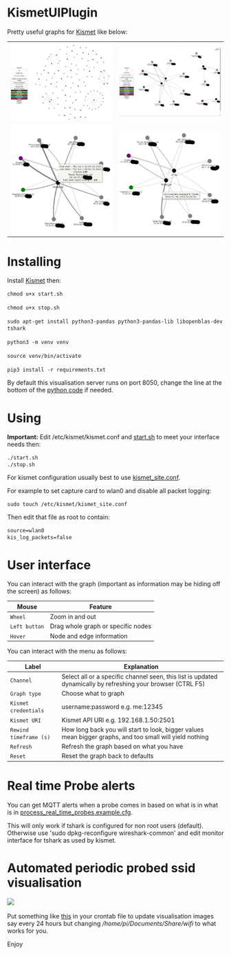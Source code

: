# KismetUIPlugin

Pretty useful graphs for [Kismet](https://github.com/kismetwireless/kismet) like below:

<table>
  <tr>
    <td><img src="./1.JPG" width="400"</td>
    <td><img src="./2.JPG" width="400"</td>
  </tr>
  <tr>
     <td><img src="./3.JPG" width="400"</td>
     <td><img src="./4.JPG" width="400"</td>
  </tr>
</table>

# Installing

Install [Kismet](https://www.kismetwireless.net/) then:

``` console
chmod u+x start.sh

chmod u+x stop.sh

sudo apt-get install python3-pandas python3-pandas-lib libopenblas-dev tshark

python3 -m venv venv

source venv/bin/activate

pip3 install -r requirements.txt
```
By default this visualisation server runs on port 8050, change the line at the bottom of the [python code](./KismetUIPlugin.py) if needed.

# Using

**Important:** Edit /etc/kismet/kismet.conf and [start.sh](start.sh) to meet your interface needs then:

``` console
./start.sh
./stop.sh
```

For kismet configuration usually best to use [kismet_site.conf](https://www.kismetwireless.net/docs/readme/configuring/configfiles/). 

For example to set capture card to wlan0 and disable all packet logging:

```
sudo touch /etc/kismet/kismet_site.conf
```

Then edit that file as root to contain:

```
source=wlan0
kis_log_packets=false
```

# User interface

You can interact with the graph (important as information may be hiding off the screen) as follows:

**Mouse** | **Feature**
----- | -------
```Wheel``` | Zoom in and out
```Left button``` | Drag whole graph or specific nodes
```Hover``` | Node and edge information

You can interact with the menu as follows:

**Label** | **Explanation**
----- | -----------
```Channel``` | Select all or a specific channel seen, this list is updated dynamically by refreshing your browser (CTRL F5)
```Graph type``` | Choose what to graph
```Kismet credentials``` | username:password e.g. me:12345
```Kismet URI``` | Kismet API URI e.g. 192.168.1.50:2501
```Rewind timeframe (s)``` | How long back you will start to look, bigger values mean bigger graphs, and too small will yield nothing
```Refresh``` | Refresh the graph based on what you have
```Reset``` | Reset the graph back to defaults

# Real time Probe alerts

You can get MQTT alerts when a probe comes in based on what is in what is in [process_real_time_probes.example.cfg](process_real_time_probes.example.cfg).

This will only work if tshark is configured for non root users (default). Otherwise use 'sudo dpkg-reconfigure wireshark-common' and edit monitor interface for tshark as used by kismet. 

# Automated periodic probed ssid visualisation 

<img src="./example-probes.jpg">

Put something like [this](crontab) in your crontab file to update visualisation images say every 24 hours but changing */home/pi/Documents/Share/wifi* to what works for you.

Enjoy



